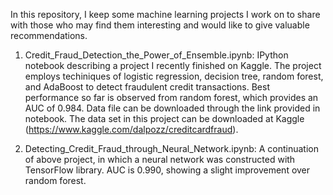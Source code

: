 In this repository, I keep some machine learning projects I work on to share with those who may find them interesting and would like to give valuable recommendations.

1. Credit_Fraud_Detection_the_Power_of_Ensemble.ipynb: IPython notebook describing a project I recently finished on Kaggle. The project employs techiniques of logistic regression, decision tree, random forest, and AdaBoost to detect fraudulent credit transactions. Best performance so far is observed from random forest, which provides an AUC of 0.984. Data file can be downloaded through the link provided in notebook. The data set in this project can be downloaded at Kaggle (https://www.kaggle.com/dalpozz/creditcardfraud).

2. Detecting_Credit_Fraud_through_Neural_Network.ipynb: A continuation of above project, in which a neural network was constructed with TensorFlow library. AUC is 0.990, showing a slight improvement over random forest.

